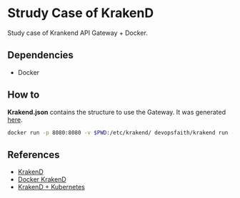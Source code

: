 # Strudy Case of KrakenD

Study case of Krankend API Gateway + Docker.

## Dependencies

- Docker

## How to

**Krakend.json** contains the structure to use the Gateway. It was generated [here](https://designer.krakend.io/#!).

```sh
docker run -p 8080:8080 -v $PWD:/etc/krakend/ devopsfaith/krakend run --config /etc/krakend/krakend.json
```

## References

- [KrakenD](https://www.krakend.io)
- [Docker KrakenD](https://github.com/devopsfaith/krakend)
- [KrakenD + Kubernetes](https://www.krakend.io/blog/krakend-on-kubernetes)

